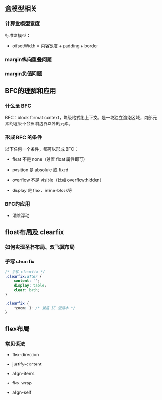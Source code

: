 ## 盒模型相关

### 计算盒模型宽度

标准盒模型：

- offsetWidth = 内容宽度 + padding + border


### margin纵向重叠问题



### margin负值问题

## BFC的理解和应用

### 什么是 BFC

BFC：block format context，块级格式化上下文。是一块独立渲染区域，内部元素的渲染不会影响边界以外的元素。

### 形成 BFC 的条件

以下任何一个条件，都可以形成 BFC：

- float 不是 none（设置 float 属性即可）

- position 是 absolute 或 fixed

- overflow 不是 visible（比如 overflow:hidden）

- display 是 flex、inline-block等

### BFC的应用

- 清除浮动

## float布局及 clearfix


### 如何实现圣杯布局、双飞翼布局



### 手写 clearfix

```css
/* 手写 clearfix */
.clearfix:after {
    content: '';
    display: table;
    clear: both;
}

.clearfix {
    *zoom: 1; /* 兼容 IE 低版本 */
}

```

## flex布局

### 常见语法

- flex-direction

- justify-content

- align-items

- flex-wrap

- align-self
